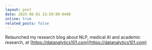 ```yaml
---
layout: post
date: 2025-06-01 15:59:00-0400
inline: true
related_posts: false
---
```


Relaunched my research blog about NLP, medical AI and academic research, at [https://datanalytics101.com](https://datanalytics101.com)